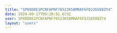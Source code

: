 ```yaml
---
title: "SP08D8E1PCNFAPNF76523K58MRAF6FQJ26588ZY4"
date: 2024-09-17T09:20:51.673Z
user: SP08D8E1PCNFAPNF76523K58MRAF6FQJ26588ZY4
layout: "users"
---
```

    